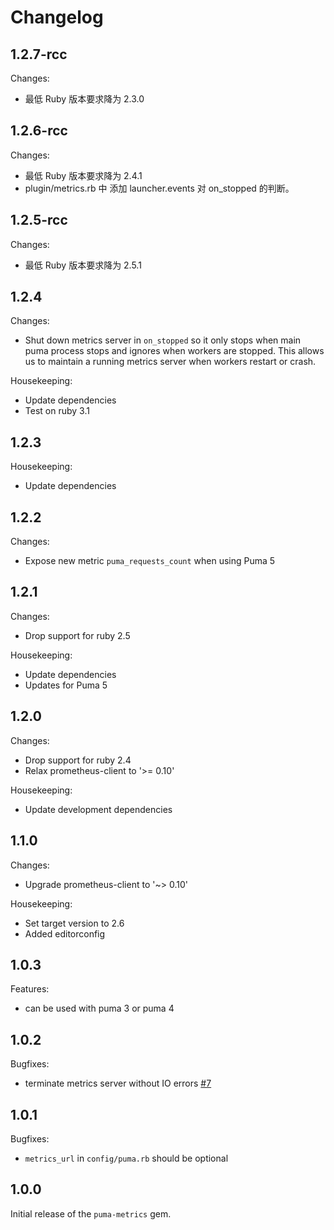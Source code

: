 # Changelog


## 1.2.7-rcc
Changes:
- 最低 Ruby 版本要求降为 2.3.0

## 1.2.6-rcc
Changes:
- 最低 Ruby 版本要求降为 2.4.1
- plugin/metrics.rb 中 添加 launcher.events 对 on_stopped 的判断。
## 1.2.5-rcc
Changes:
- 最低 Ruby 版本要求降为 2.5.1

## 1.2.4

Changes:
- Shut down metrics server in `on_stopped` so it only stops when main puma process stops and ignores when workers are
  stopped. This allows us to maintain a running metrics server when workers restart or crash.

Housekeeping:
- Update dependencies
- Test on ruby 3.1

## 1.2.3

Housekeeping:
- Update dependencies

## 1.2.2

Changes:
- Expose new metric `puma_requests_count` when using Puma 5

## 1.2.1

Changes:
- Drop support for ruby 2.5

Housekeeping:
- Update dependencies
- Updates for Puma 5

## 1.2.0

Changes:
- Drop support for ruby 2.4
- Relax prometheus-client to '>= 0.10'

Housekeeping:
- Update development dependencies

## 1.1.0

Changes:
- Upgrade prometheus-client to '~> 0.10'

Housekeeping:
- Set target version to 2.6
- Added editorconfig

## 1.0.3

Features:
- can be used with puma 3 or puma 4

## 1.0.2

Bugfixes:
- terminate metrics server without IO errors [#7](https://github.com/harmjanblok/puma-metrics/pull/7)

## 1.0.1

Bugfixes:
- `metrics_url` in `config/puma.rb` should be optional

## 1.0.0

Initial release of the `puma-metrics` gem.
